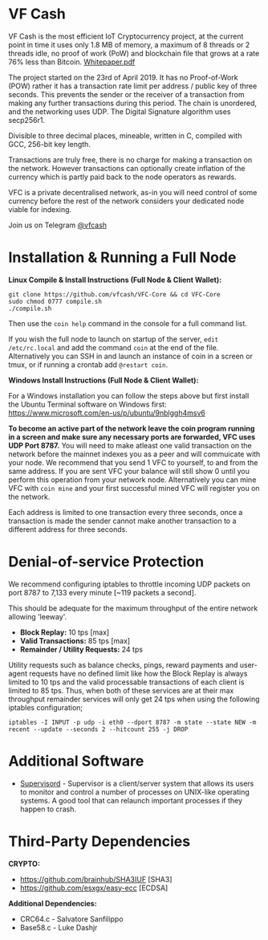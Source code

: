 # VF Cash
VF Cash is the most efficient IoT Cryptocurrency project, at the current point in time it uses only 1.8 MB of memory, a maximum of 8 threads or 2 threads idle, no proof of work (PoW) and blockchain file that grows at a rate 76% less than Bitcoin. [Whitepaper.pdf](https://github.com/vfcash/RELEASES/blob/master/vfcash.pdf)

The project started on the 23rd of April 2019. It has no Proof-of-Work (POW) rather it has a transaction rate limit per address / public key of three seconds. This prevents the sender or the receiver of a transaction from making any further transactions during this period. The chain is unordered, and the networking uses UDP. The Digital Signature algorithm uses secp256r1.

Divisible to three decimal places, mineable, written in C, compiled with GCC, 256-bit key length.

Transactions are truly free, there is no charge for making a transaction on the network.
However transactions can optionally create inflation of the currency which is partly paid back to the node operators as rewards.

VFC is a private decentralised network, as-in you will need control of some currency before the rest of the network considers your dedicated node viable for indexing.

Join us on Telegram [@vfcash](https://t.me/vfcash)

# Installation & Running a Full Node

**Linux Compile & Install Instructions (Full Node & Client Wallet):**
```
git clone https://github.com/vfcash/VFC-Core && cd VFC-Core
sudo chmod 0777 compile.sh
./compile.sh
```
Then use the `coin help` command in the console for a full command list.

If you wish the full node to launch on startup of the server, `edit /etc/rc.local` and add the command `coin` at the end of the file. Alternatively you can SSH in and launch an instance of coin in a screen or tmux, or if running a crontab add `@restart coin`.

**Windows Install Instructions (Full Node & Client Wallet):**

For a Windows installation you can follow the steps above but first install the Ubuntu Terminal software on Windows first: https://www.microsoft.com/en-us/p/ubuntu/9nblggh4msv6

**To become an active part of the network leave the coin program running in a screen and make sure any necessary ports are forwarded, VFC uses UDP Port 8787.** You will need to make atleast one valid transaction on the network before the mainnet indexes you as a peer and will commuicate with your node. We recommend that you send 1 VFC to yourself, to and from the same address. If you are sent VFC your balance will still show 0 until you perform this operation from your network node. Alternatively you can mine VFC with `coin mine` and your first successful mined VFC will register you on the network. 

Each address is limited to one transaction every three seconds, once a transaction is made the sender cannot make another transaction to a different address for three seconds.

# Denial-of-service Protection

We recommend configuring iptables to throttle incoming UDP packets on port 8787 to 7,133 every minute [~119 packets a second]. 

This should be adequate for the maximum throughput of the entire network allowing 'leeway'.

- **Block Replay:** 10 tps [max]
- **Valid Transactions:** 85 tps [max]
- **Remainder / Utility Requests:** 24 tps

Utility requests such as balance checks, pings, reward payments and user-agent requests have no defined limit like how the Block Replay is always limited to 10 tps and the valid processable transactions of each client is limited to 85 tps. Thus, when both of these services are at their max throughput remainder services will only get 24 tps when using the following iptables configuration;

```
iptables -I INPUT -p udp -i eth0 --dport 8787 -m state --state NEW -m recent --update --seconds 2 --hitcount 255 -j DROP
```

# Additional Software

- [Supervisord](http://supervisord.org/) - Supervisor is a client/server system that allows its users to monitor and control a number of processes on UNIX-like operating systems. A good tool that can relaunch important processes if they happen to crash.


# Third-Party Dependencies

**CRYPTO:**
- https://github.com/brainhub/SHA3IUF   [SHA3]
- https://github.com/esxgx/easy-ecc     [ECDSA]

**Additional Dependencies:**
- CRC64.c - Salvatore Sanfilippo
- Base58.c - Luke Dashjr
